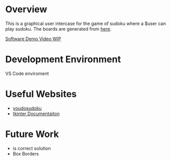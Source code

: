 # Overview

This is a graphical user intercase for the game of sudoku where a $user can play sudoku. The boards are generated from [here](https://www.youdosudoku.com/).


[Software Demo Video WIP](http://youtube.link.goes.here)

# Development Environment
VS Code enviroment

# Useful Websites

* [youdosudoku](https://www.youdosudoku.com/)
* [tkinter Documentaiton](https://docs.python.org/3/library/tkinter.ttk.html#)

# Future Work

* is correct solution
* Box Borders
